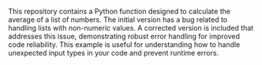 This repository contains a Python function designed to calculate the average of a list of numbers.  The initial version has a bug related to handling lists with non-numeric values.  A corrected version is included that addresses this issue, demonstrating robust error handling for improved code reliability.  This example is useful for understanding how to handle unexpected input types in your code and prevent runtime errors.